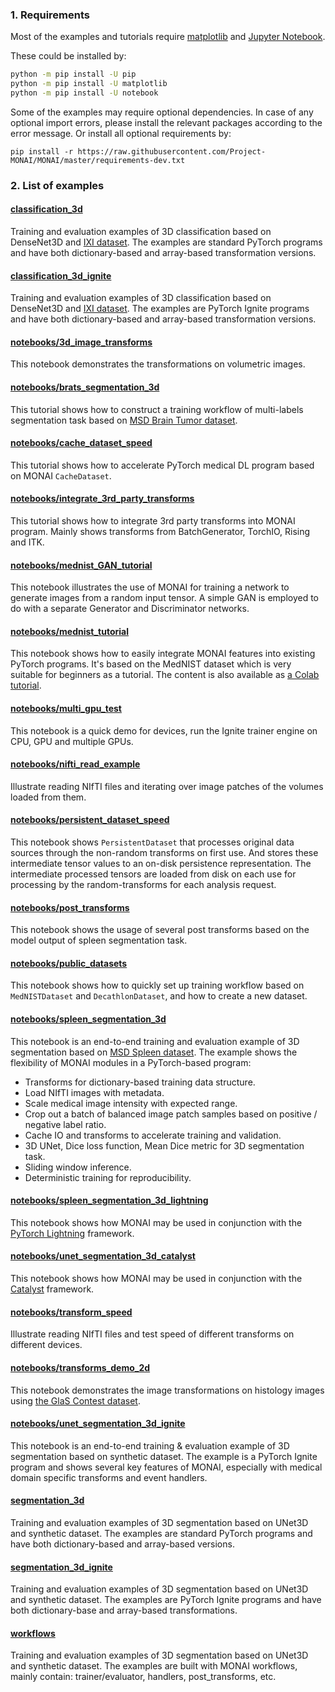 ### 1. Requirements
Most of the examples and tutorials require
[matplotlib](https://matplotlib.org/) and [Jupyter Notebook](https://jupyter.org/).

These could be installed by:
```bash
python -m pip install -U pip
python -m pip install -U matplotlib
python -m pip install -U notebook
```

Some of the examples may require optional dependencies. In case of any optional import errors,
please install the relevant packages according to the error message.
Or install all optional requirements by:
```
pip install -r https://raw.githubusercontent.com/Project-MONAI/MONAI/master/requirements-dev.txt
```

### 2. List of examples
#### [classification_3d](./classification_3d)
Training and evaluation examples of 3D classification based on DenseNet3D and [IXI dataset](https://brain-development.org/ixi-dataset).
The examples are standard PyTorch programs and have both dictionary-based and array-based transformation versions.
#### [classification_3d_ignite](./classification_3d_ignite)
Training and evaluation examples of 3D classification based on DenseNet3D and [IXI dataset](https://brain-development.org/ixi-dataset).
The examples are PyTorch Ignite programs and have both dictionary-based and array-based transformation versions.
#### [notebooks/3d_image_transforms](./notebooks/3d_image_transforms.ipynb)
This notebook demonstrates the transformations on volumetric images.
#### [notebooks/brats_segmentation_3d](./notebooks/brats_segmentation_3d.ipynb)
This tutorial shows how to construct a training workflow of multi-labels segmentation task based on [MSD Brain Tumor dataset](http://medicaldecathlon.com).
#### [notebooks/cache_dataset_speed](./notebooks/cache_dataset_speed.ipynb)
This tutorial shows how to accelerate PyTorch medical DL program based on MONAI `CacheDataset`.
#### [notebooks/integrate_3rd_party_transforms](./notebooks/integrate_3rd_party_transforms.ipynb)
This tutorial shows how to integrate 3rd party transforms into MONAI program.
Mainly shows transforms from BatchGenerator, TorchIO, Rising and ITK.
#### [notebooks/mednist_GAN_tutorial](./notebooks/mednist_GAN_tutorial.ipynb)
This notebook illustrates the use of MONAI for training a network to generate images from a random input tensor.
A simple GAN is employed to do with a separate Generator and Discriminator networks.
#### [notebooks/mednist_tutorial](./notebooks/mednist_tutorial.ipynb)
This notebook shows how to easily integrate MONAI features into existing PyTorch programs.
It's based on the MedNIST dataset which is very suitable for beginners as a tutorial.
The content is also available as [a Colab tutorial](https://colab.research.google.com/drive/1wy8XUSnNWlhDNazFdvGBHLfdkGvOHBKe).
#### [notebooks/multi_gpu_test](./notebooks/multi_gpu_test.ipynb)
This notebook is a quick demo for devices, run the Ignite trainer engine on CPU, GPU and multiple GPUs.
#### [notebooks/nifti_read_example](./notebooks/nifti_read_example.ipynb)
Illustrate reading NIfTI files and iterating over image patches of the volumes loaded from them.
#### [notebooks/persistent_dataset_speed](./notebooks/persistent_dataset_speed.ipynb)
This notebook shows `PersistentDataset` that processes original data sources through the non-random transforms on first use.
And stores these intermediate tensor values to an on-disk persistence representation.
The intermediate processed tensors are loaded from disk on each use for processing by the random-transforms for each analysis request.
#### [notebooks/post_transforms](./notebooks/post_transforms.ipynb)
This notebook shows the usage of several post transforms based on the model output of spleen segmentation task.
#### [notebooks/public_datasets](./notebooks/public_datasets.ipynb)
This notebook shows how to quickly set up training workflow based on `MedNISTDataset` and `DecathlonDataset`, and how to create a new dataset.
#### [notebooks/spleen_segmentation_3d](./notebooks/spleen_segmentation_3d.ipynb)
This notebook is an end-to-end training and evaluation example of 3D segmentation based on [MSD Spleen dataset](http://medicaldecathlon.com).
The example shows the flexibility of MONAI modules in a PyTorch-based program:
- Transforms for dictionary-based training data structure.
- Load NIfTI images with metadata.
- Scale medical image intensity with expected range.
- Crop out a batch of balanced image patch samples based on positive / negative label ratio.
- Cache IO and transforms to accelerate training and validation.
- 3D UNet, Dice loss function, Mean Dice metric for 3D segmentation task.
- Sliding window inference.
- Deterministic training for reproducibility.
#### [notebooks/spleen_segmentation_3d_lightning](./notebooks/spleen_segmentation_3d_lightning.ipynb)
This notebook shows how MONAI may be used in conjunction with the [PyTorch Lightning](https://github.com/PyTorchLightning/pytorch-lightning) framework.
#### [notebooks/unet_segmentation_3d_catalyst](./notebooks/unet_segmentation_3d_catalyst.ipynb)
This notebook shows how MONAI may be used in conjunction with the [Catalyst](https://github.com/catalyst-team/catalyst) framework.
#### [notebooks/transform_speed](./notebooks/transform_speed.ipynb)
Illustrate reading NIfTI files and test speed of different transforms on different devices.
#### [notebooks/transforms_demo_2d](./notebooks/transforms_demo_2d.ipynb)
This notebook demonstrates the image transformations on histology images using
[the GlaS Contest dataset](https://warwick.ac.uk/fac/sci/dcs/research/tia/glascontest/download/).
#### [notebooks/unet_segmentation_3d_ignite](./notebooks/unet_segmentation_3d_ignite.ipynb)
This notebook is an end-to-end training & evaluation example of 3D segmentation based on synthetic dataset.
The example is a PyTorch Ignite program and shows several key features of MONAI, especially with medical domain specific transforms and event handlers.
#### [segmentation_3d](./segmentation_3d)
Training and evaluation examples of 3D segmentation based on UNet3D and synthetic dataset.
The examples are standard PyTorch programs and have both dictionary-based and array-based versions.
#### [segmentation_3d_ignite](./segmentation_3d_ignite)
Training and evaluation examples of 3D segmentation based on UNet3D and synthetic dataset.
The examples are PyTorch Ignite programs and have both dictionary-base and array-based transformations.
#### [workflows](./workflows)
Training and evaluation examples of 3D segmentation based on UNet3D and synthetic dataset.
The examples are built with MONAI workflows, mainly contain: trainer/evaluator, handlers, post_transforms, etc.
